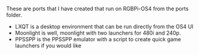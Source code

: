 These are ports that I have created that run on RGBPi-OS4 from the ports folder. 

- LXQT is a desktop environment that can be run directly from the OS4 UI
- Moonlight is well, moonlight with two launchers for 480i and 240p.
- PPSSPP is the PPSSPP emulator with a script to create quick game launchers if you would like
